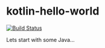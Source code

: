# kotlin-hello-world

[![Build Status](https://travis-ci.org/kimptoc/kotlin-hello-world.svg?branch=master)](https://travis-ci.org/kimptoc/kotlin-hello-world)

Lets start with some Java...

